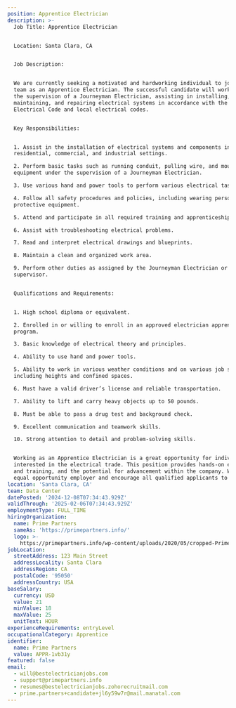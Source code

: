 ```yaml
---
position: Apprentice Electrician
description: >-
  Job Title: Apprentice Electrician 


  Location: Santa Clara, CA 


  Job Description:


  We are currently seeking a motivated and hardworking individual to join our
  team as an Apprentice Electrician. The successful candidate will work under
  the supervision of a Journeyman Electrician, assisting in installing,
  maintaining, and repairing electrical systems in accordance with the National
  Electrical Code and local electrical codes.


  Key Responsibilities:


  1. Assist in the installation of electrical systems and components in
  residential, commercial, and industrial settings.

  2. Perform basic tasks such as running conduit, pulling wire, and mounting
  equipment under the supervision of a Journeyman Electrician.

  3. Use various hand and power tools to perform various electrical tasks.

  4. Follow all safety procedures and policies, including wearing personal
  protective equipment.

  5. Attend and participate in all required training and apprenticeship classes.

  6. Assist with troubleshooting electrical problems.

  7. Read and interpret electrical drawings and blueprints.

  8. Maintain a clean and organized work area.

  9. Perform other duties as assigned by the Journeyman Electrician or
  supervisor.


  Qualifications and Requirements:


  1. High school diploma or equivalent.

  2. Enrolled in or willing to enroll in an approved electrician apprenticeship
  program.

  3. Basic knowledge of electrical theory and principles.

  4. Ability to use hand and power tools.

  5. Ability to work in various weather conditions and on various job sites,
  including heights and confined spaces.

  6. Must have a valid driver’s license and reliable transportation.

  7. Ability to lift and carry heavy objects up to 50 pounds.

  8. Must be able to pass a drug test and background check.

  9. Excellent communication and teamwork skills.

  10. Strong attention to detail and problem-solving skills.


  Working as an Apprentice Electrician is a great opportunity for individuals
  interested in the electrical trade. This position provides hands-on experience
  and training, and the potential for advancement within the company. We are an
  equal opportunity employer and encourage all qualified applicants to apply.
location: 'Santa Clara, CA'
team: Data Center
datePosted: '2024-12-08T07:34:43.929Z'
validThrough: '2025-02-06T07:34:43.929Z'
employmentType: FULL_TIME
hiringOrganization:
  name: Prime Partners
  sameAs: 'https://primepartners.info/'
  logo: >-
    https://primepartners.info/wp-content/uploads/2020/05/cropped-Prime-Partners-Logo-NO-BG-1-1.png
jobLocation:
  streetAddress: 123 Main Street
  addressLocality: Santa Clara
  addressRegion: CA
  postalCode: '95050'
  addressCountry: USA
baseSalary:
  currency: USD
  value: 21
  minValue: 18
  maxValue: 25
  unitText: HOUR
experienceRequirements: entryLevel
occupationalCategory: Apprentice
identifier:
  name: Prime Partners
  value: APPR-1vb31y
featured: false
email:
  - will@bestelectricianjobs.com
  - support@primepartners.info
  - resumes@bestelectricianjobs.zohorecruitmail.com
  - prime.partners+candidate+jl6y59w7r@mail.manatal.com
---
```


